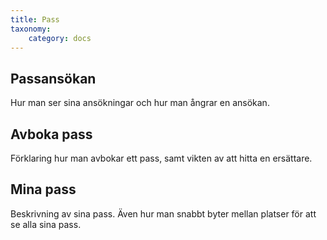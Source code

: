 ```yaml
---
title: Pass
taxonomy:
    category: docs
---
```


## Passansökan
Hur man ser sina ansökningar och hur man ångrar en ansökan.

## Avboka pass
Förklaring hur man avbokar ett pass, samt vikten av att hitta en ersättare.

## Mina pass
Beskrivning av sina pass. Även hur man snabbt byter mellan platser för att se alla sina pass.